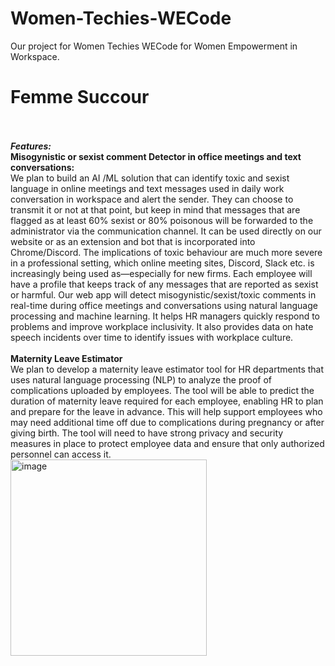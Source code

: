 # Women-Techies-WECode
Our project for Women Techies WECode for Women Empowerment in Workspace.
# Femme Succour
<br>
<br>
<b><i>Features:</i></b>
<br>
<b>Misogynistic or sexist comment Detector in office meetings and text conversations:</b>
<br>
We plan to build an AI /ML solution that can identify toxic and sexist language in online meetings and text messages used in daily work conversation in workspace and alert the sender. They can choose to transmit it or not at that point, but keep in mind that messages that are flagged as at least 60% sexist or 80% poisonous will be forwarded to the administrator via the communication channel. It can be used directly on our website or as an extension and bot that is incorporated into Chrome/Discord. The implications of toxic behaviour are much more severe in a professional setting, which online meeting sites, Discord, Slack etc. is increasingly being used as—especially for new firms. Each employee will have a profile that keeps track of any messages that are reported as sexist or harmful.
Our web app will detect misogynistic/sexist/toxic comments in real-time during office meetings  and conversations using natural language processing and machine learning. It helps HR managers quickly respond to problems and improve workplace inclusivity. It also provides data on hate speech incidents over time to identify issues with workplace culture.
<br>
<br>
<b>Maternity Leave Estimator</b>
<br>
We plan to develop a maternity leave estimator tool for HR departments that uses natural language processing (NLP) to analyze the proof of  complications uploaded by employees. The tool will be able to predict the duration of maternity leave required for each employee, enabling HR to plan and prepare for the leave in advance. This will help support employees who may need additional time off due to complications during pregnancy or after giving birth. The tool will need to have strong privacy and security measures in place to protect employee data and ensure that only authorized personnel can access it.
<br>
<img width="314" alt="image" src="https://user-images.githubusercontent.com/80983161/229366292-7370621f-dd0f-4fe8-ac2e-14005773fede.png">
<br>




